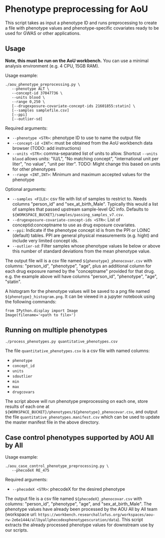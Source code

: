 # Phenotype preprocessing for AoU

This script takes as input a phenotype ID and runs preprocessing to create a file with phenotype values and phenotype-specific covariates ready to be used for GWAS or other applications. 


## Usage

**Note, this must be run on the AoU workbench.** You can use a minimal analysis environment (e.g. 4 CPU, 15GB RAM).

Usage example:

```
./aou_phenotype_preprocessing.py \
   --phenotype ALT \
   --concept-id 37047736 \
   --units blood \
   --range 0,250 \
   [--drugexposure-covariate-concept-ids 21601855:statin] \
   [--samples samplefile.csv]
   [--ppi]
   [--outlier-sd]
```

Required arguments: 

* `--phenotype <STR>`: phenotype ID to use to name the output file
* `--concept-id <INT>`: must be obtained from the AoU workbench data browser (TODO: add instructions)
* `--units <STR>`: comma-separated list of units to allow. Shortcut `--units blood` allows units: "IU/L", "No matching concept", "international unit per liter", "no value", "unit per liter". TODO: Might change this based on units for other phenotypes
* `--range <INT,INT>`: Minimum and maximum accepted values for the phenotype

Optional arguments:
* `--samples <FILE>`: csv file with list of samples to restrict to. Needs columns "person_id" and "sex_at_birth_Male". Typically this would a list of samples that passed upstream sample-level QC info. Defaults to `${WORKSPACE_BUCKET}/samples/passing_samples_v7.csv`.
* `--drugexposure-covariate-concept-ids <STR>`: List of conceptid:conceptname to use as drug exposure covariates.
* `--ppi`: Indicate if the phenotype concept id is from the PPI or LOINC (default) tables. PPI are general physical measurements (e.g. hight) and include very limited concept ids.
* `--outlier-sd`: Filter samples whose phenotype values lie below or above this number of standard deviations from the mean phenotype value.

The output file will is a csv file named `${phenotype}_phenocovar.csv` with columns: "person_id", "phenotype", "age", plus an additional column for each drug exposure named by the "conceptname" provided for that drug. e.g. the example above will have columns "person_id", "phenotype", "age", "statin".

A histogram for the phenotype values will be saved to a png file named `${phenotype}_histogram.png`. It can be viewed in a jupyter notebook using the following commands:
```
from IPython.display import Image
Image(filename='<path to file>') 
```

## Running on multiple phenotypes

```
./process_phenotypes.py quantitative_phenotypes.csv
```

The file `quantitative_phenotypes.csv` is a csv file with named columns:
* `phenotype`
* `concept_id`
* `units`
* `sdoutlier`
* `min`
* `max`
* `drugcovars`

The script above will run phenotype preprocessing on each one, store results of each one at `${WORKSPACE_BUCKET}/phenotypes/${phenotype}_phenocovar.csv`, and output the file `quantitative_phenotypes.manifest.csv` which can be used to update the master manifest file in the above directory.

## Case control phenotypes supported by AOU All by All

Usage example:

```
./aou_case_control_phenotype_preprocessing.py \
   --phecodeX RE_475 
```
Required arguments: 

* `--phecodeX <STR>`: phecodeX for the desired phenotype

The output file is a csv file named `${phecodeX}_phenocovar.csv` with columns: "person_id", "phenotype", "age", and "sex_at_birth_Male". The phenotype values have already been processed by the AOU All by All team (workspace url:  `https://workbench.researchallofus.org/workspaces/aou-rw-2e6e1444/allbyallphecodexphenotypescuration/data`). This script extracts the already processed phenotype values for downstream use by our scripts.
